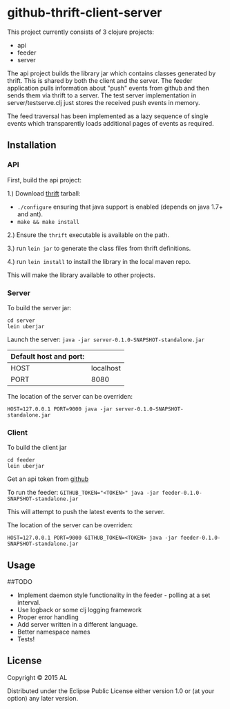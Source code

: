 # github-thrift-client-server

This project currently consists of 3 clojure projects:

 - api     
 - feeder
 - server

The api project builds the library jar which contains classes generated by thrift. This is shared by both the client and the server. The feeder application pulls information about "push" events from github and then sends them via thrift to a server. The test server implementation in server/testserve.clj just stores the received push events in memory.  

The feed traversal has been implemented as a lazy sequence of single events which transparently loads additional pages of events as required. 

## Installation

### API

First, build the api project:

1.) Download [thrift](http://thrift.apache.org/) tarball:
   * `./configure` ensuring that java support is enabled (depends on java 1.7+ and ant).
   * `make && make install`

2.) Ensure the `thrift` executable is available on the path.

3.) run `lein jar` to generate the class files from thrift definitions.

4.) run `lein install` to install the library in the local maven repo.

This will make the library available to other projects.

### Server

To build the server jar:

```
cd server
lein uberjar
```

Launch the server: `java -jar server-0.1.0-SNAPSHOT-standalone.jar`

|Default host and port: ||
|-----|---------| 
|HOST |localhost|
|PORT |8080     |

The location of the server can be overriden:

`HOST=127.0.0.1 PORT=9000 java -jar server-0.1.0-SNAPSHOT-standalone.jar`

### Client

To build the client jar 

```
cd feeder
lein uberjar
```

Get an api token from [github](https://github.com/blog/1509-personal-api-tokens)

To run the feeder: `GITHUB_TOKEN="<TOKEN>" java -jar feeder-0.1.0-SNAPSHOT-standalone.jar`

This will attempt to push the latest events to the server.

The location of the server can be overriden:

`HOST=127.0.0.1 PORT=9000 GITHUB_TOKEN=<TOKEN> java -jar feeder-0.1.0-SNAPSHOT-standalone.jar`

## Usage

##TODO

* Implement daemon style functionality in the feeder - polling at a set interval.
* Use logback or some clj logging framework 
* Proper error handling
* Add server written in a different language.
* Better namespace names
* Tests!

## License

Copyright © 2015 AL

Distributed under the Eclipse Public License either version 1.0 or (at
your option) any later version.
